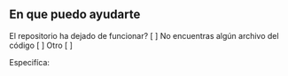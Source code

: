 ## En que puedo ayudarte

El repositorio ha dejado de funcionar? [ ]
No encuentras algún archivo del código [ ]
Otro [ ]

Especifíca:
